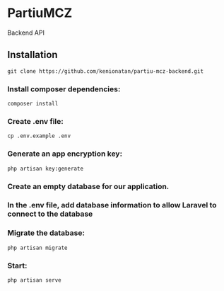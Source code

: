 # PartiuMCZ
Backend API

## Installation
`git clone https://github.com/kenionatan/partiu-mcz-backend.git`

### Install composer dependencies:
`composer install`

### Create .env file:
`cp .env.example .env`

### Generate an app encryption key:
`php artisan key:generate`

### Create an empty database for our application.

### In the .env file, add database information to allow Laravel to connect to the database

### Migrate the database:
`php artisan migrate`

### Start:
`php artisan serve`